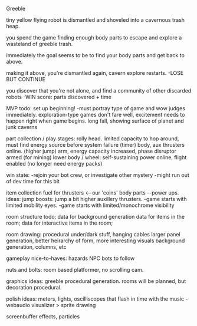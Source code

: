 Greeble

tiny yellow flying robot is dismantled and shoveled into a cavernous trash heap.

you spend the game finding enough body parts to escape and explore a wasteland of greeble trash.

immediately the goal seems to be to find your body parts and get back to above.

making it above, you're dismantled again, cavern explore restarts. -LOSE BUT CONTINUE

you discover that you're not alone, and find a community of other discarded robots -WIN
  score: parts discovered + time

MVP todo:
set up beginning! -must portray type of game and wow judges immediately.
exploration-type games don't fare well, excitement needs to happen right when game begins.
long fall, showing surface of planet and junk caverns

part collection / play stages:
  rolly head. limited capacity to hop around, must find energy source before system failure (timer)
  body, aux thrusters online. (higher jump)
  arm, energy capacity increased, phase disruptor armed (for mining)
  lower body / wheel: self-sustaining power online, flight enabled (no longer need energy packs)

win state:
  -rejoin your bot crew, or investigate other mystery -might run out of dev time for this bit






item collection
  fuel for thrusters <--our 'coins'
  body parts --power ups.
    ideas:
    jump boosts: jump a bit higher
    auxillery thrusters. -game starts with limited mobility
    eyes. -game starts with limited/monochrome visibility


room structure
todo:
  data for background generation
  data for items in the room;
  data for interactive items in the room;

room drawing:
  procedural under/dark stuff, hanging cables
  larger panel generation, better heirarchy of form, more interesting visuals
  background generation, columns, etc


gameplay nice-to-haves:
hazards
NPC bots to follow


nuts and bolts:
room based platformer, no scrolling cam.  


graphics ideas:
greeble procedural generation. rooms will be planned, but decoration procedural.


polish ideas:
  meters, lights, oscilliscopes that flash in time with the music
  -webaudio visualizer > sprite drawing

  screenbuffer effects, particles
